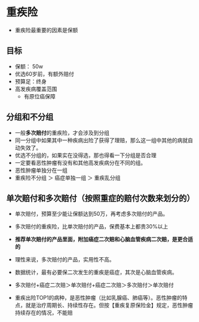 # 重疾险
  - 重疾险最重要的因素是保额

## 目标
  - 保额： 50w
  - 优选60岁前，有额外赔付
  - 预算足：终身
  - 高发疾病覆盖范围
    - 有原位癌保障

## 分组和不分组
  - 一般**多次赔付**的重疾险，才会涉及到分组
  - 同一分组中如果其中一种疾病出险了获得了理赔，那么这一组中其他的病就自动失效了。
  - 优选不分组的，如果实在没得选，那也得看一下分组是否合理
  - 一定要看恶性肿瘤有没有和其他高发疾病分在不同的组。
  - 恶性肿瘤单独分在一组
  - 重疾险不分组 ＞ 癌症单独一组 ＞ 重疾乱分组

## 单次赔付和多次赔付（按照重症的赔付次数来划分的）
  - 单次赔付，预算至少能让保额达到50万，再考虑多次赔付的产品。
  - 多次赔付的重疾险，比单次赔付的产品，保费基本上都贵30%以上
  - **推荐单次赔付的产品里面，附加癌症二次赔和心脑血管疾病二次赔，是更合适的**
  - 理性来说，多次赔付的产品，实用性不高。
  - 数据统计，最有必要保二次发生的重疾是癌症，其次是心脑血管疾病。
  - 多次赔付+癌症二次赔＞单次赔付+癌症二次赔＞多次赔付＞单次赔付

- 重疾出险TOP1的病种，是恶性肿瘤（比如乳腺癌、肺癌等）。恶性肿瘤的特点，就是治疗周期长、持续性存在。但按【重疾复原保险金】规定，恶性肿瘤持续存在的情况，不能赔
